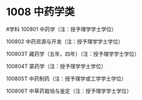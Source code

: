 # 1008 中药学类
#学科
100801 中药学（注：授予理学学士学位）

100802 中药资源与开发（注：授予理学学士学位）

100803T 藏药学（五年，四年）（注：授予理学学士学位）

100804T 蒙药学（注：授予理学学士学位）

100805T 中药制药（注：授予理学或工学学士学位）

100806T 中草药栽培与鉴定（注：授予理学学士学位）